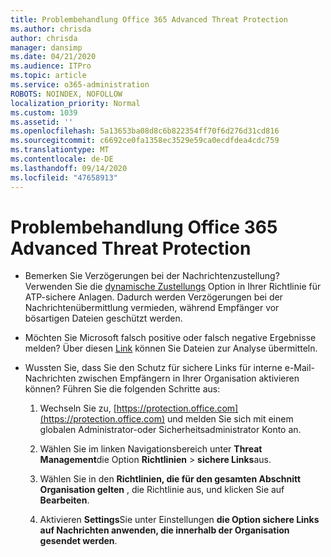 ```yaml
---
title: Problembehandlung Office 365 Advanced Threat Protection
ms.author: chrisda
author: chrisda
manager: dansimp
ms.date: 04/21/2020
ms.audience: ITPro
ms.topic: article
ms.service: o365-administration
ROBOTS: NOINDEX, NOFOLLOW
localization_priority: Normal
ms.custom: 1039
ms.assetid: ''
ms.openlocfilehash: 5a13653ba08d8c6b822354ff70f6d276d31cd816
ms.sourcegitcommit: c6692ce0fa1358ec3529e59ca0ecdfdea4cdc759
ms.translationtype: MT
ms.contentlocale: de-DE
ms.lasthandoff: 09/14/2020
ms.locfileid: "47658913"
---
```

# <a name="troubleshooting-office-365-advanced-threat-protection"></a>Problembehandlung Office 365 Advanced Threat Protection

- Bemerken Sie Verzögerungen bei der Nachrichtenzustellung? Verwenden Sie die [dynamische Zustellungs](https://docs.microsoft.com/microsoft-365/security/office-365-security/dynamic-delivery-and-previewing) Option in Ihrer Richtlinie für ATP-sichere Anlagen. Dadurch werden Verzögerungen bei der Nachrichtenübermittlung vermieden, während Empfänger vor bösartigen Dateien geschützt werden.

- Möchten Sie Microsoft falsch positive oder falsch negative Ergebnisse melden? Über diesen [Link](https://www.microsoft.com/wdsi/filesubmission/) können Sie Dateien zur Analyse übermitteln.

- Wussten Sie, dass Sie den Schutz für sichere Links für interne e-Mail-Nachrichten zwischen Empfängern in Ihrer Organisation aktivieren können? Führen Sie die folgenden Schritte aus:

  1. Wechseln Sie zu, [https://protection.office.com](https://protection.office.com) und melden Sie sich mit einem globalen Administrator-oder Sicherheitsadministrator Konto an.

  2. Wählen Sie im linken Navigationsbereich unter **Threat Management**die Option **Richtlinien** \> **sichere Links**aus.

  3. Wählen Sie in den **Richtlinien, die für den gesamten Abschnitt Organisation gelten** , die Richtlinie aus, und klicken Sie auf **Bearbeiten**.

  4. Aktivieren **Settings**Sie unter Einstellungen **die Option sichere Links auf Nachrichten anwenden, die innerhalb der Organisation gesendet werden**.
